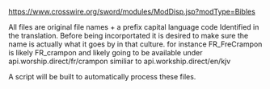 https://www.crosswire.org/sword/modules/ModDisp.jsp?modType=Bibles

All files are original file names + a prefix capital language code Identified in the translation. Before being incorportated it is desired to make sure the name is actually what it goes by in that culture. for instance FR_FreCrampon is likely FR_crampon and likely going to be available under api.worship.direct/fr/crampon similiar to api.workship.direct/en/kjv

A script will be built to automatically process these files.